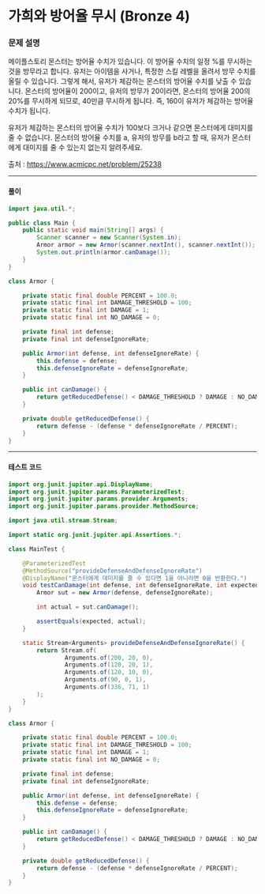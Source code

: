 # 가희와 방어율 무시 (Bronze 4)

### 문제 설명

메이플스토리 몬스터는 방어율 수치가 있습니다. 이 방어율 수치의 일정 %를 무시하는 것을 방무라고 합니다. 유저는 아이템을 사거나, 특정한 스킬 레벨을 올려서 방무 수치를 올릴 수 있습니다. 그렇게 해서, 유저가 체감하는 몬스터의 방어율 수치를 낮출 수 있습니다. 몬스터의 방어율이 200이고, 유저의 방무가 20이라면, 몬스터의 방어율 200의 20%를 무시하게 되므로, 40만큼 무시하게 됩니다. 즉, 160이 유저가 체감하는 방어율 수치가 됩니다.

유저가 체감하는 몬스터의 방어율 수치가 100보다 크거나 같으면 몬스터에게 대미지를 줄 수 없습니다. 몬스터의 방어율 수치를 a, 유저의 방무를 b라고 할 때, 유저가 몬스터에게 대미지를 줄 수 있는지 없는지 알려주세요.  

출처 : https://www.acmicpc.net/problem/25238

---

#### 풀이
~~~java
import java.util.*;

public class Main {
    public static void main(String[] args) {
        Scanner scanner = new Scanner(System.in);
        Armor armor = new Armor(scanner.nextInt(), scanner.nextInt());
        System.out.println(armor.canDamage());
    }
}

class Armor {

    private static final double PERCENT = 100.0;
    private static final int DAMAGE_THRESHOLD = 100;
    private static final int DAMAGE = 1;
    private static final int NO_DAMAGE = 0;

    private final int defense;
    private final int defenseIgnoreRate;

    public Armor(int defense, int defenseIgnoreRate) {
        this.defense = defense;
        this.defenseIgnoreRate = defenseIgnoreRate;
    }

    public int canDamage() {
        return getReducedDefense() < DAMAGE_THRESHOLD ? DAMAGE : NO_DAMAGE;
    }

    private double getReducedDefense() {
        return defense - (defense * defenseIgnoreRate / PERCENT);
    }
}
~~~

---

#### 테스트 코드
~~~java
import org.junit.jupiter.api.DisplayName;
import org.junit.jupiter.params.ParameterizedTest;
import org.junit.jupiter.params.provider.Arguments;
import org.junit.jupiter.params.provider.MethodSource;

import java.util.stream.Stream;

import static org.junit.jupiter.api.Assertions.*;

class MainTest {

    @ParameterizedTest
    @MethodSource("provideDefenseAndDefenseIgnoreRate")
    @DisplayName("몬스터에게 데미지를 줄 수 있다면 1을 아니라면 0을 반환한다.")
    void testCanDamage(int defense, int defenseIgnoreRate, int expected) {
        Armor sut = new Armor(defense, defenseIgnoreRate);

        int actual = sut.canDamage();

        assertEquals(expected, actual);
    }

    static Stream<Arguments> provideDefenseAndDefenseIgnoreRate() {
        return Stream.of(
                Arguments.of(200, 20, 0),
                Arguments.of(120, 20, 1),
                Arguments.of(120, 10, 0),
                Arguments.of(90, 0, 1),
                Arguments.of(336, 71, 1)
        );
    }
}

class Armor {

    private static final double PERCENT = 100.0;
    private static final int DAMAGE_THRESHOLD = 100;
    private static final int DAMAGE = 1;
    private static final int NO_DAMAGE = 0;

    private final int defense;
    private final int defenseIgnoreRate;

    public Armor(int defense, int defenseIgnoreRate) {
        this.defense = defense;
        this.defenseIgnoreRate = defenseIgnoreRate;
    }

    public int canDamage() {
        return getReducedDefense() < DAMAGE_THRESHOLD ? DAMAGE : NO_DAMAGE;
    }

    private double getReducedDefense() {
        return defense - (defense * defenseIgnoreRate / PERCENT);
    }
}
~~~
